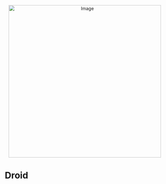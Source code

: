 <p align="center">
<img width="480" alt="Image" src="https://github.com/user-attachments/assets/274c8464-6a21-4ffc-8c17-d18bb7bb4305" />
</p>

# Droid 

